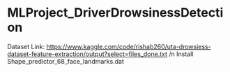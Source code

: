 # MLProject_DriverDrowsinessDetection

Dataset Link: https://www.kaggle.com/code/rishab260/uta-drowsiess-dataset-feature-extraction/output?select=files_done.txt 
/n
Install Shape_predictor_68_face_landmarks.dat

